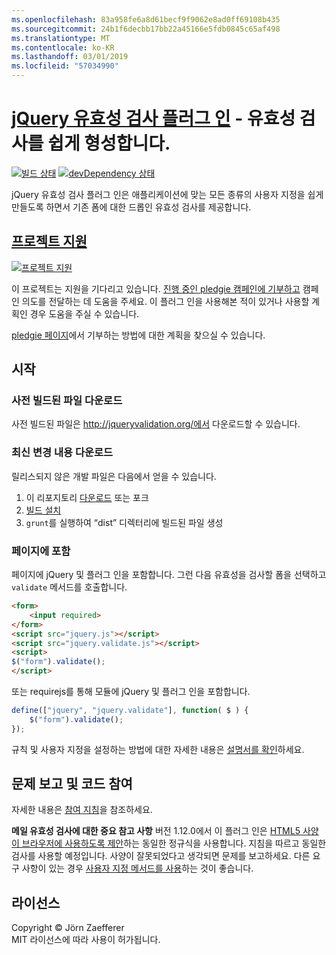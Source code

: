 ```yaml
---
ms.openlocfilehash: 83a958fe6a8d61becf9f9062e8ad0ff69108b435
ms.sourcegitcommit: 24b1f6decbb17bb22a45166e5fdb0845c65af498
ms.translationtype: MT
ms.contentlocale: ko-KR
ms.lasthandoff: 03/01/2019
ms.locfileid: "57034990"
---
```

<a name="jquery-validation-pluginhttpjqueryvalidationorg---form-validation-made-easy"></a>[jQuery 유효성 검사 플러그 인](http://jqueryvalidation.org/) - 유효성 검사를 쉽게 형성합니다.
================================

[![빌드 상태](https://secure.travis-ci.org/jzaefferer/jquery-validation.png)](http://travis-ci.org/jzaefferer/jquery-validation)
[![devDependency 상태](https://david-dm.org/jzaefferer/jquery-validation/dev-status.png?theme=shields.io)](https://david-dm.org/jzaefferer/jquery-validation#info=devDependencies)

jQuery 유효성 검사 플러그 인은 애플리케이션에 맞는 모든 종류의 사용자 지정을 쉽게 만들도록 하면서 기존 폼에 대한 드롭인 유효성 검사를 제공합니다.

## <a name="help-the-projecthttppledgiecomcampaigns18159"></a>[프로젝트 지원](http://pledgie.com/campaigns/18159)

[![프로젝트 지원](http://www.pledgie.com/campaigns/18159.png?skin_name=chrome)](http://pledgie.com/campaigns/18159)

이 프로젝트는 지원을 기다리고 있습니다. [진행 중인 pledgie 캠페인에 기부하고](http://pledgie.com/campaigns/18159) 캠페인 의도를 전달하는 데 도움을 주세요. 이 플러그 인을 사용해본 적이 있거나 사용할 계획인 경우 도움을 주실 수 있습니다.

[pledgie 페이지](http://pledgie.com/campaigns/18159)에서 기부하는 방법에 대한 계획을 찾으실 수 있습니다.

## <a name="getting-started"></a>시작

### <a name="downloading-the-prebuilt-files"></a>사전 빌드된 파일 다운로드

사전 빌드된 파일은 http://jqueryvalidation.org/에서 다운로드할 수 있습니다.

### <a name="downloading-the-latest-changes"></a>최신 변경 내용 다운로드

릴리스되지 않은 개발 파일은 다음에서 얻을 수 있습니다.

 1. 이 리포지토리 [다운로드](https://github.com/jzaefferer/jquery-validation/archive/master.zip) 또는 포크
 2. [빌드 설치](CONTRIBUTING.md#build-setup)
 3. `grunt`를 실행하여 “dist” 디렉터리에 빌드된 파일 생성

### <a name="including-it-on-your-page"></a>페이지에 포함

페이지에 jQuery 및 플러그 인을 포함합니다. 그런 다음 유효성을 검사할 폼을 선택하고 `validate` 메서드를 호출합니다.

```html
<form>
    <input required>
</form>
<script src="jquery.js"></script>
<script src="jquery.validate.js"></script>
<script>
$("form").validate();
</script>
```

또는 requirejs를 통해 모듈에 jQuery 및 플러그 인을 포함합니다.

```js
define(["jquery", "jquery.validate"], function( $ ) {
    $("form").validate();
});
```

규칙 및 사용자 지정을 설정하는 방법에 대한 자세한 내용은 [설명서를 확인](http://jqueryvalidation.org/documentation/)하세요.

## <a name="reporting-issues-and-contributing-code"></a>문제 보고 및 코드 참여

자세한 내용은 [참여 지침](CONTRIBUTING.md)을 참조하세요.

**메일 유효성 검사에 대한 중요 참고 사항** 버전 1.12.0에서 이 플러그 인은 [HTML5 사양이 브라우저에 사용하도록 제안](https://html.spec.whatwg.org/multipage/forms.html#valid-e-mail-address)하는 동일한 정규식을 사용합니다. 지침을 따르고 동일한 검사를 사용할 예정입니다. 사양이 잘못되었다고 생각되면 문제를 보고하세요. 다른 요구 사항이 있는 경우 [사용자 지정 메서드를 사용](http://jqueryvalidation.org/jQuery.validator.addMethod/)하는 것이 좋습니다.

## <a name="license"></a>라이선스
Copyright &copy; Jörn Zaefferer<br>
MIT 라이선스에 따라 사용이 허가됩니다.
